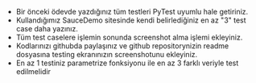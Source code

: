 - Bir önceki ödevde yazdığınız tüm testleri PyTest uyumlu hale getiriniz.
- Kullandığımız SauceDemo sitesinde kendi belirlediğiniz en az "3" test case daha yazınız.
- Tüm test caselere işlemin sonunda screenshot alma işlemi ekleyiniz.
- Kodlarınızı githubda paylaşınız ve github repositorynizin readme dosyasına testing ekranınızın screenshotunu ekleyiniz.
- En az 1 testiniz parametrize fonksiyonu ile en az 3 farklı veriyle test edilmelidir

